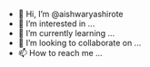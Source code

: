 - 👋 Hi, I’m @aishwaryashirote
- 👀 I’m interested in ...
- 🌱 I’m currently learning ...
- 💞️ I’m looking to collaborate on ...
- 📫 How to reach me ...

<!---
aishwaryashirote/aishwaryashirote is a ✨ special ✨ repository because its `README.md` (this file) appears on your GitHub profile.
You can click the Preview link to take a look at your changes.
--->
